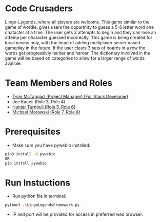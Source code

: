 # Code Crusaders

Lingo-Legends, where all players are welcome. This game similar to the game of wordle, gives users the oppurtnity to guess a 5-6 letter word
one chatacter at a time. The user gets 3 attempts to begin and they can lose an attemp per character guessed incorrectly. This game is being created 
for local means only, with the hope of adding multiplayer server based gameplay in the future. If the user clears 3 sets of boards in a row the words get progressivly harder and harder. The dictionary involved in the game will be based on categories to allow for a larger range of words avalible. 

# Team Members and Roles

* [Tyler McTaggart (Project Manager) (Full Stack Developer)](https://github.com/tym360/CIS350-HW2-McTaggart)
* Joe Kaceli (Role 3, Role 4)
* [Hunter Turnbull (Role 5, Role 6)](https://github.com/Hunter-D-Turnbull/CIS350-HW2-Turnbull)
* [Michael Morawski (Role 7, Role 8)](https://github.com/MichaelMorawski/CIS350-HW--Morawski/tree/main)

# Prerequisites

* Make sure you have pywebio installed:
```bash
pip3 install -U pywebio
OR
pip install pywebio
```

# Run Instuctions

* Run python file in terminal:
```bash
python3 .\LingoLegendsFramework.py
```
* IP and port will be provided for access in preferred web browser.
